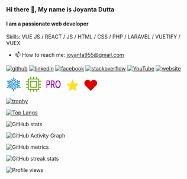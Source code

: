 ### Hi there 👋, My name is Joyanta Dutta
#### I am a passionate web developer

Skills: VUE JS / REACT / JS / HTML / CSS / PHP / LARAVEL / VUETIFY / VUEX

- 📫 How to reach me: joyanta955@gmail.com 


[<img src='https://cdn.jsdelivr.net/npm/simple-icons@3.0.1/icons/github.svg' alt='github' height='40'>](https://github.com/joyanta1000)  [<img src='https://cdn.jsdelivr.net/npm/simple-icons@3.0.1/icons/linkedin.svg' alt='linkedin' height='40'>](https://www.linkedin.com/in/Joyanta66/)  [<img src='https://cdn.jsdelivr.net/npm/simple-icons@3.0.1/icons/facebook.svg' alt='facebook' height='40'>](https://www.facebook.com/joyanta.dutta)  [<img src='https://cdn.jsdelivr.net/npm/simple-icons@3.0.1/icons/stackoverflow.svg' alt='stackoverflow' height='40'>](https://stackoverflow.com/users/11559236/joyanta-dutta)  [<img src='https://cdn.jsdelivr.net/npm/simple-icons@3.0.1/icons/youtube.svg' alt='YouTube' height='40'>](https://www.youtube.com/channel/UCoa8Ia5jwVBnfyxhYTVqZiw)  [<img src='https://cdn.jsdelivr.net/npm/simple-icons@3.0.1/icons/icloud.svg' alt='website' height='40'>](https://joyantadutta.com/)  

<a href='https://archiveprogram.github.com/'><img src='https://raw.githubusercontent.com/acervenky/animated-github-badges/master/assets/acbadge.gif' width='40' height='40'></a> <a href='https://docs.github.com/en/developers'><img src='https://raw.githubusercontent.com/acervenky/animated-github-badges/master/assets/devbadge.gif' width='40' height='40'></a> <a href='https://github.com/pricing'><img src='https://raw.githubusercontent.com/acervenky/animated-github-badges/master/assets/pro.gif' width='40' height='40'></a> <a href='https://stars.github.com/'><img src='https://raw.githubusercontent.com/acervenky/animated-github-badges/master/assets/starbadge.gif' width='35' height='35'></a> <a href='https://docs.github.com/en/github/supporting-the-open-source-community-with-github-sponsors'><img src='https://raw.githubusercontent.com/acervenky/animated-github-badges/master/assets/sponsorbadge.gif' width='35' height='35'></a> 

[![trophy](https://github-profile-trophy.vercel.app/?username=joyanta1000)](https://github.com/ryo-ma/github-profile-trophy)

[![Top Langs](https://github-readme-stats.vercel.app/api/top-langs/?username=joyanta1000)](https://github.com/anuraghazra/github-readme-stats)

![GitHub stats](https://github-readme-stats.vercel.app/api?username=joyanta1000&show_icons=true&count_private=true)  

![GitHub Activity Graph](https://activity-graph.herokuapp.com/graph?username=joyanta1000)  

![GitHub metrics](https://metrics.lecoq.io/joyanta1000)  

![GitHub streak stats](https://github-readme-streak-stats.herokuapp.com/?user=joyanta1000)  

![Profile views](https://gpvc.arturio.dev/joyanta1000)  
